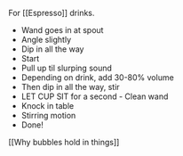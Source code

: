 For [[Espresso]] drinks.

- Wand goes in at spout
- Angle slightly
- Dip in all the way
- Start
- Pull up til slurping sound
- Depending on drink, add 30-80% volume
- Then dip in all the way, stir
- LET CUP SIT for a second - Clean wand
- Knock in table
- Stirring motion
- Done!

[[Why bubbles hold in things]]




